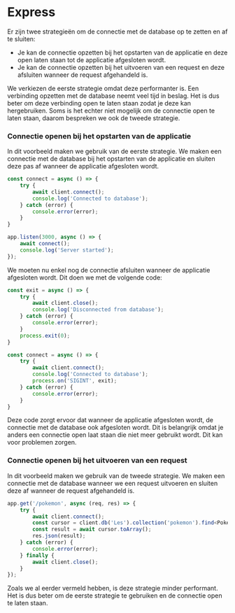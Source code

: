 # Express

Er zijn twee strategieën om de connectie met de database op te zetten en af te sluiten:

* Je kan de connectie opzetten bij het opstarten van de applicatie en deze open laten staan tot de applicatie afgesloten wordt.
* Je kan de connectie opzetten bij het uitvoeren van een request en deze afsluiten wanneer de request afgehandeld is.

We verkiezen de eerste strategie omdat deze performanter is. Een verbinding opzetten met de database neemt veel tijd in beslag. Het is dus beter om deze verbinding open te laten staan zodat je deze kan hergebruiken. Soms is het echter niet mogelijk om de connectie open te laten staan, daarom bespreken we ook de tweede strategie.

### Connectie openen bij het opstarten van de applicatie

In dit voorbeeld maken we gebruik van de eerste strategie. We maken een connectie met de database bij het opstarten van de applicatie en sluiten deze pas af wanneer de applicatie afgesloten wordt.

```typescript
const connect = async () => {
    try {
        await client.connect();
        console.log('Connected to database');
    } catch (error) {
        console.error(error);
    }
}

app.listen(3000, async () => {
    await connect();
    console.log('Server started');
});
```

We moeten nu enkel nog de connectie afsluiten wanneer de applicatie afgesloten wordt. Dit doen we met de volgende code:

```typescript
const exit = async () => {
    try {
        await client.close();
        console.log('Disconnected from database');
    } catch (error) {
        console.error(error);
    }
    process.exit(0);
}

const connect = async () => {
    try {
        await client.connect();
        console.log('Connected to database');
        process.on('SIGINT', exit);
    } catch (error) {
        console.error(error);
    }
}


```

Deze code zorgt ervoor dat wanneer de applicatie afgesloten wordt, de connectie met de database ook afgesloten wordt. Dit is belangrijk omdat je anders een connectie open laat staan die niet meer gebruikt wordt. Dit kan voor problemen zorgen.

### Connectie openen bij het uitvoeren van een request

In dit voorbeeld maken we gebruik van de tweede strategie. We maken een connectie met de database wanneer we een request uitvoeren en sluiten deze af wanneer de request afgehandeld is.

```typescript
app.get('/pokemon', async (req, res) => {
    try {
        await client.connect();
        const cursor = client.db('Les').collection('pokemon').find<Pokemon>({});
        const result = await cursor.toArray();
        res.json(result);
    } catch (error) {
        console.error(error);
    } finally {
        await client.close();
    }
});
```

Zoals we al eerder vermeld hebben, is deze strategie minder performant. Het is dus beter om de eerste strategie te gebruiken en de connectie open te laten staan.